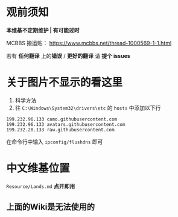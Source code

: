 # 观前须知

**本维基不定期维护 | 有可能过时**

MCBBS 搬运贴： https://www.mcbbs.net/thread-1000569-1-1.html

若有 **任何翻译** 上的**错误** / **更好的翻译** 请 **提个 issues**

# 关于图片不显示的看这里

1. 科学方法
2. 往 `C:\Windows\System32\drivers\etc` 的 `hosts` 中添加以下行
```
199.232.96.133 camo.githubusercontent.com
199.232.96.133 avatars.githubusercontent.com
199.232.28.133 raw.githubusercontent.com
```
在命令行中输入 `ipconfig/flushdns` 即可

# 中文维基位置

`Resource/Lands.md`
**点开即用**

## 上面的Wiki是无法使用的